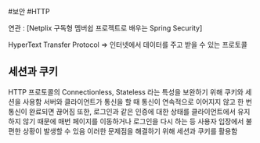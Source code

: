 #보안 #HTTP 

연관 : [Netplix 구독형 멤버쉽 프로젝트로 배우는 Spring Security]

HyperText Transfer Protocol
=> 인터넷에서 데이터를 주고 받을 수 있는 프로토콜 

## 세션과 쿠키
HTTP 프로토콜의 Connectionless, Stateless 라는 특성을 보완하기 위해 쿠키와 세션을 사용함
서버와 클라이언트가 통신을 할 때 통신이 연속적으로 이어지지 않고 한 번 통신이 완료되면 끊어짐
또한, 로그인과 같은 인증에 대한 상태를 클라이언트에서 유지하지 않기 때문에 매번 페이지를 이동하거나 로그인을 다시 하는 등 사용자 입장에서 불편한 상황이 발생할 수 있음 
이러한 문제점을 해결하기 위해 세션과 쿠키를  활용함